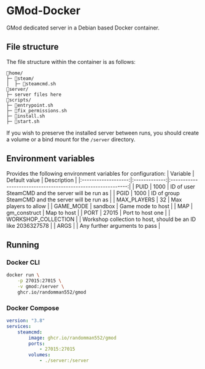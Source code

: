 # GMod-Docker
GMod dedicated server in a Debian based Docker container.

## File structure
The file structure within the container is as follows:
```
📁home/
├─ 📁steam/
│  ├─ 📜steamcmd.sh
📁server/
├─ server files here
📁scripts/
├─ 📜entrypoint.sh
├─ 📜fix_permissions.sh
├─ 📜install.sh
├─ 📜start.sh
```

If you wish to preserve the installed server between runs, you should create a volume or a bind mount for the `/server` directory.

## Environment variables
Provides the following environment variables for configuration:
| Variable            | Default value | Description                                                  |
|:-------------------:|:-------------:|:------------------------------------------------------------:|
| PUID                | 1000          | ID of user SteamCMD and the server will be run as            |
| PGID                | 1000          | ID of group SteamCMD and the server will be run as           |
| MAX_PLAYERS         | 32            | Max players to allow                                         |
| GAME_MODE           | sandbox       | Game mode to host                                            |
| MAP                 | gm_construct  | Map to host                                                  |
| PORT                | 27015         | Port to host one                                             |
| WORKSHOP_COLLECTION |               | Workshop collection to host, should be an ID like 2036327578 |
| ARGS                |               | Any further arguments to pass                                |

## Running
### Docker CLI
```sh
docker run \
    -p 27015:27015 \
    -v gmod:/server \
    ghcr.io/randomman552/gmod
```
### Docker Compose
```yml
version: "3.8"
services:
    steamcmd:
        image: ghcr.io/randomman552/gmod
        ports:
            - 27015:27015
        volumes:
            - ./server:/server
```
